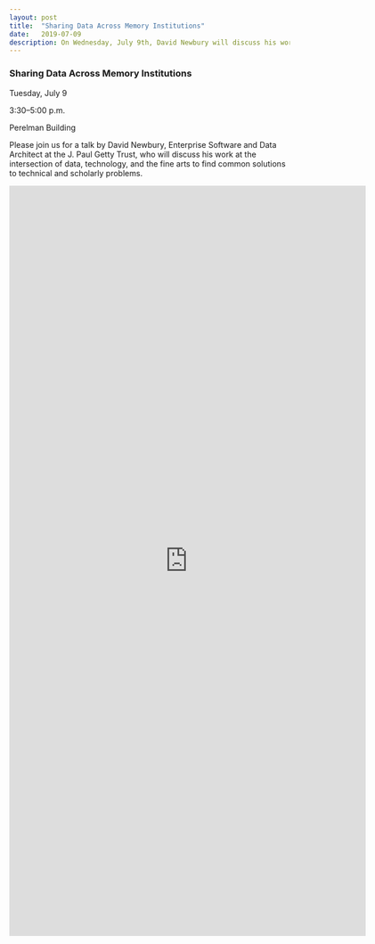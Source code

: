 ```yaml
---
layout: post
title:  "Sharing Data Across Memory Institutions"
date:   2019-07-09
description: On Wednesday, July 9th, David Newbury will discuss his work at the intersection of data, technology, and the fine arts to find common solutions to technical and scholarly problems.
---
```


### Sharing Data Across Memory Institutions

Tuesday, July 9

3:30–5:00 p.m.

Perelman Building
 
Please join us for a talk by David Newbury, Enterprise Software and Data Architect at the J. Paul Getty Trust, who will discuss his work at the intersection of data, technology, and the fine arts to find common solutions to technical and scholarly problems.

<iframe src="https://docs.google.com/forms/d/e/1FAIpQLScMjL4KdLHJNSOnbYeuuWC0-D-HbHIr4BgPqLyag-yTKsGaeA/viewform?embedded=true" width="640" height="1348" align="middle" frameborder="0" marginheight="0" marginwidth="0">Loading...</iframe>
